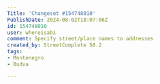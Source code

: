 ```yaml
---
Title: 'Changeset #154748010'
PublishDate: 2024-08-02T18:07:06Z
id: 154748010
user: whereisabi
comment: Specify street/place names to addresses
created_by: StreetComplete 58.2
tags:
- Montenegro
- Budva

---
```

